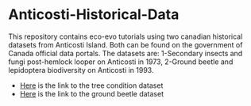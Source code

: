 # Anticosti-Historical-Data
This repository contains eco-evo tutorials using two canadian historical datasets from Anticosti Island. Both can be found on the government of Canada official data portals. The datasets are: 1-Secondary insects and fungi post-hemlock looper on Anticosti in 1973, 2-Ground beetle and lepidoptera biodiversity on Anticosti in 1993.

- [Here](https://open.canada.ca/data/en/dataset/9dda09b0-649f-4002-b207-7b204eb81cbb) is the link to the tree condition dataset
- [Here](https://open.canada.ca/data/en/dataset/f55b476f-534f-4d4c-aacf-3088724cc5fd) is the link to the ground beetle dataset
